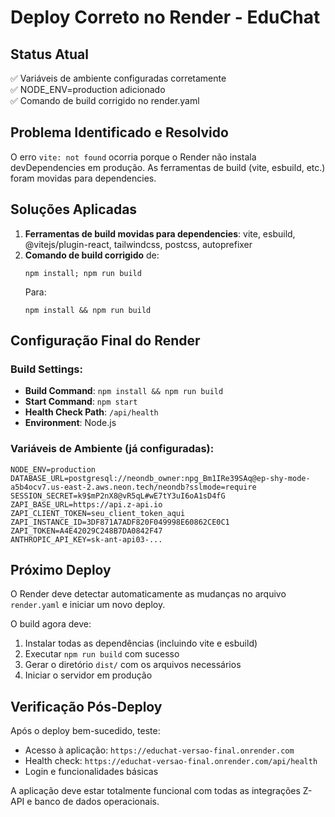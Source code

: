 # Deploy Correto no Render - EduChat

## Status Atual
✅ Variáveis de ambiente configuradas corretamente  
✅ NODE_ENV=production adicionado  
✅ Comando de build corrigido no render.yaml  

## Problema Identificado e Resolvido
O erro `vite: not found` ocorria porque o Render não instala devDependencies em produção. As ferramentas de build (vite, esbuild, etc.) foram movidas para dependencies.

## Soluções Aplicadas
1. **Ferramentas de build movidas para dependencies**: vite, esbuild, @vitejs/plugin-react, tailwindcss, postcss, autoprefixer
2. **Comando de build corrigido** de:
   ```
   npm install; npm run build
   ```
   Para:
   ```
   npm install && npm run build
   ```

## Configuração Final do Render

### Build Settings:
- **Build Command**: `npm install && npm run build`
- **Start Command**: `npm start`
- **Health Check Path**: `/api/health`
- **Environment**: Node.js

### Variáveis de Ambiente (já configuradas):
```
NODE_ENV=production
DATABASE_URL=postgresql://neondb_owner:npg_Bm1IRe39SAq@ep-shy-mode-a5b4ocv7.us-east-2.aws.neon.tech/neondb?sslmode=require
SESSION_SECRET=k9$mP2nX8@vR5qL#wE7tY3uI6oA1sD4fG
ZAPI_BASE_URL=https://api.z-api.io
ZAPI_CLIENT_TOKEN=seu_client_token_aqui
ZAPI_INSTANCE_ID=3DF871A7ADF820F049998E60862CE0C1
ZAPI_TOKEN=A4E42029C248B7DA0842F47
ANTHROPIC_API_KEY=sk-ant-api03-...
```

## Próximo Deploy
O Render deve detectar automaticamente as mudanças no arquivo `render.yaml` e iniciar um novo deploy. 

O build agora deve:
1. Instalar todas as dependências (incluindo vite e esbuild)
2. Executar `npm run build` com sucesso
3. Gerar o diretório `dist/` com os arquivos necessários
4. Iniciar o servidor em produção

## Verificação Pós-Deploy
Após o deploy bem-sucedido, teste:
- Acesso à aplicação: `https://educhat-versao-final.onrender.com`
- Health check: `https://educhat-versao-final.onrender.com/api/health`
- Login e funcionalidades básicas

A aplicação deve estar totalmente funcional com todas as integrações Z-API e banco de dados operacionais.